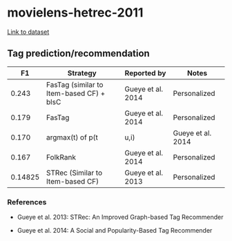 movielens-hetrec-2011
========================

[Link to dataset](https://grouplens.org/datasets/hetrec-2011/)

## Tag prediction/recommendation

| F1 |  Strategy | Reported by | Notes |
|------------|-----------|-------------|-------|
| 0.243| FasTag (similar to Item-based CF) + blsC | Gueye et al. 2014 | Personalized |
| 0.179| FasTag | Gueye et al. 2014 | Personalized |
| 0.170 | argmax(t) of p(t|u,i) | Gueye et al. 2014 | Personalized |
| 0.167 | FolkRank | Gueye et al. 2014 | Personalized |
|0.14825 | STRec (Similar to Item-based CF) | Gueye et al. 2013 | Personalized |


### References

- Gueye et al. 2013: STRec: An Improved Graph-based Tag Recommender

- Gueye et al. 2014: A Social and Popularity-Based Tag Recommender